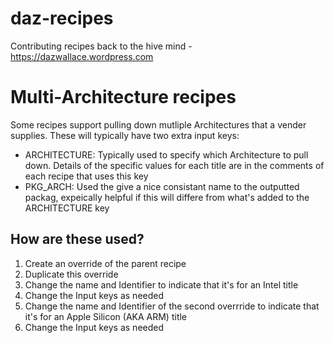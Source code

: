 # daz-recipes
Contributing recipes back to the hive mind - https://dazwallace.wordpress.com 

# Multi-Architecture recipes
Some recipes support pulling down mutliple Architectures that a vender supplies. These will typically have two extra input keys:
- ARCHITECTURE: Typically used to specify which Architecture to pull down. Details of the specific values for each title are in the comments of each recipe that uses this key
- PKG_ARCH: Used the give a nice consistant name to the outputted packag, expeically helpful if this will differe from what's added to the ARCHITECTURE key
## How are these used?
1. Create an override of the parent recipe
2. Duplicate this override
3. Change the name and Identifier to indicate that it's for an Intel title
4. Change the Input keys as needed
5. Change the name and Identifier of the second overrride to indicate that it's for an Apple Silicon (AKA ARM) title
4. Change the Input keys as needed
